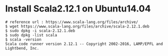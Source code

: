 # Install Scala2.12.1 on Ubuntu14.04
```{bash}
# reference url : https://www.scala-lang.org/files/archive/
$ wget https://www.scala-lang.org/files/archive/scala-2.12.1.deb
$ sudo dpkg -i scala-2.12.1.deb
$ sudo dpkg -list scala
$ scala -version
Scala code runner version 2.12.1 -- Copyright 2002-2016, LAMP/EPFL and Lightbend, Inc.
```
